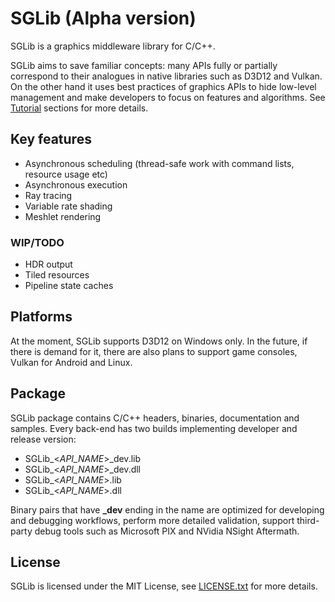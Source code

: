 # SGLib (Alpha version)

SGLib is a graphics middleware library for C/C++.

SGLib aims to save familiar concepts: many APIs fully or partially correspond to their analogues in native libraries such as D3D12 and Vulkan.
On the other hand it uses best practices of graphics APIs to hide low-level management and make developers to focus on features and algorithms. See [Tutorial](Docs/Tutorial.md) sections for more details.

## Key features
* Asynchronous scheduling (thread-safe work with command lists, resource usage etc)
* Asynchronous execution
* Ray tracing
* Variable rate shading
* Meshlet rendering

### WIP/TODO
- HDR output
- Tiled resources
- Pipeline state caches

## Platforms
At the moment, SGLib supports D3D12 on Windows only.
In the future, if there is demand for it, there are also plans to support game consoles, Vulkan for Android and Linux.

## Package
SGLib package contains C/C++ headers, binaries, documentation and samples.
Every back-end has two builds implementing developer and release version:
* SGLib\_<*API_NAME*>\_dev.lib
* SGLib\_<*API_NAME*>\_dev.dll
* SGLib\_<*API_NAME*>.lib
* SGLib\_<*API_NAME*>.dll

Binary pairs that have **_dev** ending in the name are optimized for developing and debugging workflows, perform more detailed validation, support third-party debug tools such as Microsoft PIX and NVidia NSight Aftermath.

## License
SGLib is licensed under the MIT License, see [LICENSE.txt](LICENSE.txt) for more details.
